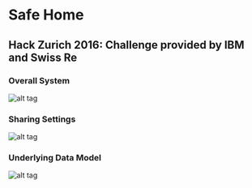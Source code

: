 # Safe Home
## Hack Zurich 2016: Challenge provided by IBM and Swiss Re

### Overall System
![alt tag](http://michael-weisz.de/bak/hackzurich/overall.png)


### Sharing Settings
![alt tag](http://michael-weisz.de/bak/hackzurich/sharing.png)



### Underlying Data Model
![alt tag](http://michael-weisz.de/bak/hackzurich/model.png)
